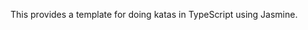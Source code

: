 <!--bl
(filemeta
    (title "Purpose"))
/bl-->

This provides a template for doing katas in TypeScript using Jasmine.
